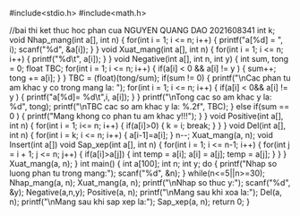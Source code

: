 #include<stdio.h>
#include<math.h>

//bai thi ket thuc hoc phan cua NGUYEN QUANG DAO 2021608341
int k;
void Nhap_mang(int a[], int n) {
	for(int i = 1; i <= n; i++) {
		printf("a[%d] = ", i);
		scanf("%d", &a[i]);
	}
}
void Xuat_mang(int a[], int n) {
	for(int i = 1; i <= n; i++) {
		printf("%d\t", a[i]);
	}
}
void Negative(int a[], int n, int y) {
	int sum, tong = 0;
	float TBC;
	for(int i = 1; i <= n; i++) {
		if(a[i] < 0 && a[i] != y ) {
			sum++;
			tong += a[i];
		}
	}
	TBC = (float)(tong/sum);
	if(sum != 0) {
		printf("\nCac phan tu am khac y co trong mang la: ");
		for(int i = 1; i <= n; i++) {
			if(a[i] < 0&& a[i] != y ) {
				printf("a[%d]= %d\t",i, a[i]);
			}
		}
		printf("\nTong cac so am khac y la: %d", tong);
		printf("\nTBC cac so am khac y la: %.2f", TBC);
	} else if(sum == 0 ) {
		printf("Mang khong co phan tu am khac y!!!");
	}
}
void Positive(int a[], int n) {
	for(int i = 1; i<= n; i++) {
		if(a[i]>0) {
			k = i;
			break;
		}
	}
}
void Del(int a[], int n) {
	for(int i = k; i <= n; i++) {
		a[i-1]=a[i];
	}
	n--;
	Xuat_mang(a, n);
void Insert(int a[])
void Sap_xep(int a[], int n) {
	for(int i = 1; i <= n-1; i++) {
		for(int j = i + 1; j <= n; j++) {
			if(a[i]>a[j]) {
				int temp = a[i];
				a[i] = a[j];
				temp = a[j];
			}
		}
	}
	Xuat_mang(a, n);
}
int main() {
	int a[100];
	int n;
	int y;
	do {
		printf("Nhap so luong phan tu trong mang:");
		scanf("%d", &n);
	} while(n<=5||n>=30);
	Nhap_mang(a, n);
	Xuat_mang(a, n);
	printf("\nNhap so thuc y:");
	scanf("%d", &y);
	Negative(a,n,y);
	Positive(a, n);
	printf("\nMang sau khi xoa la:");
	Del(a, n);
	printf("\nMang sau khi sap xep la:");
	Sap_xep(a, n);
	return 0;
}
